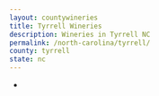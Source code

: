 ```yaml
---
layout: countywineries
title: Tyrrell Wineries
description: Wineries in Tyrrell NC
permalink: /north-carolina/tyrrell/
county: tyrrell
state: nc
---
```

-
